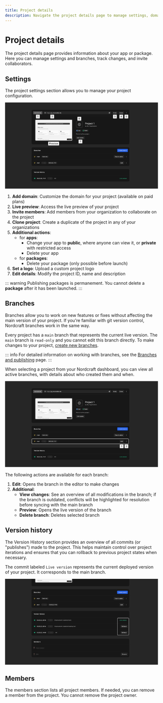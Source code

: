 ```yaml
---
title: Project details
description: Navigate the project details page to manage settings, domains, branches, track version history and configure team member access permissions.
---
```


# Project details

The project details page provides information about your app or package. Here you can manage settings and branches, track changes, and invite collaborators.

## Settings

The project settings section allows you to manage your project configuration.

![View project settings including the live URL, a preview of the app, visibility, name and description. View the active branches and version history below.|16/9](project-settings.webp "Project settings")

1. **Add domain**: Customize the domain for your project (available on paid plans)
2. **Live preview**: Access the live preview of your project
3. **Invite members**: Add members from your organization to collaborate on the project
4. **Clone project**: Create a duplicate of the project in any of your organizations
5. **Additional actions**:
   - for **apps**:
     - Change your app to **public**, where anyone can view it, or **private** with restricted access
     - Delete your app
   - for **packages**:
     - Delete your package (only possible before launch)
6. **Set a logo**: Upload a custom project logo
7. **Edit details**: Modify the project ID, name and description

::: warning
Publishing packages is permanement. You cannot delete a **package** after it has been launched.
:::

## Branches

Branches allow you to work on new features or fixes without affecting the main version of your project. If you're familiar with git version control, Nordcraft branches work in the same way.

Every project has a `main` branch that represents the current live version. The `main` branch is `read-only` and you cannot edit this branch directly. To make changes to your project, [create new branches](/get-started/branches-and-publishing#create-a-new-branch).

::: info
For detailed information on working with branches, see the [Branches and publishing](/get-started/branches-and-publishing) page.
:::

When selecting a project from your Nordcraft dashboard, you can view all active branches, with details about who created them and when.

![The project details page is annotated with a rectangle around a branch in the list, showing an edit button and three dot context menu.|16/9](branch-actions.webp "Branch actions")

The following actions are available for each branch:

1. **Edit**: Opens the branch in the editor to make changes
2. **Additional**:
   - **View changes**: See an overview of all modifications in the branch; if the branch is outdated, conflicts will be highlighted for resolution before syncing with the main branch
   - **Preview**: Opens the live version of the branch
   - **Delete branch**: Deletes selected branch

## Version history

The Version History section provides an overview of all commits (or "publishes") made to the project. This helps maintain control over project iterations and ensures that you can rollback to previous project states when necessary.

The commit labeled `Live version` represents the current deployed version of your project. It corresponds to the main branch.

![The version history section of the project details page is annotated, showing the currently live branch labelled as live version, and buttons to rollback to previously published updates.|16/9](version-history.webp "Version history")

## Members

The members section lists all project members. If needed, you can remove a member from the project. You cannot remove the project owner.
